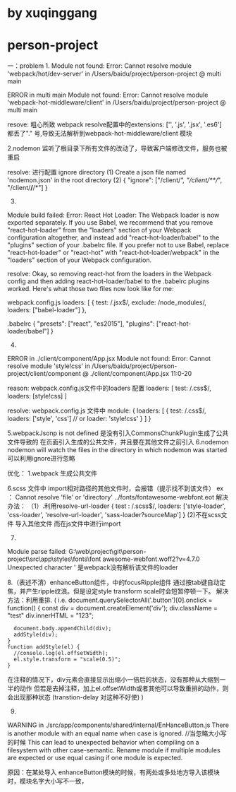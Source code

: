 # by xuqinggang
# person-project
一：problem
1.
Module not found: Error: Cannot resolve module 'webpack/hot/dev-server' in /Users/baidu/project/person-project
 @ multi main

ERROR in multi main
Module not found: Error: Cannot resolve module 'webpack-hot-middleware/client' in /Users/baidu/project/person-project
 @ multi main


resove:
粗心所致
webpack resolve配置中的extensions: ['', '.js', '.jsx', '.es6'] 都丢了"." 号,导致无法解析到webpack-hot-middleware/client 模块


2.nodemon 监听了根目录下所有文件的改动了，导致客户端修改文件，服务也被重启

resolve: 
进行配置
ignore directory
(1) Create a json file named 'nodemon.json' in the root directory
(2) 
{
    "ignore": ["/client/*", "/client/**/*", "/client/**/**/*"]
}


3.
Module build failed: Error: React Hot Loader: The Webpack loader is now exported separately. If you use Babel, we recommend that you remove "react-hot-loader" from the "loaders" section of your Webpack configuration altogether, and instead add "react-hot-loader/babel" to the "plugins" section of your .babelrc file. If you prefer not to use Babel, replace "react-hot-loader" or "react-hot" with "react-hot-loader/webpack" in the "loaders" section of your Webpack configuration.

resolve:
Okay, so removing react-hot from the loaders in the Webpack config and then adding react-hot-loader/babel to the .babelrc plugins worked. Here's what those two files now look like for me:

webpack.config.js
loaders: [
      {
        test: /\.jsx$/,
        exclude: /node_modules/,
        loaders: ["babel-loader"]
      },
      
.babelrc
{
  "presets": ["react", "es2015"],
  "plugins": ["react-hot-loader/babel"]
}

4.
ERROR in ./client/component/App.jsx
Module not found: Error: Cannot resolve module 'style!css' in /Users/baidu/project/person-project/client/component
 @ ./client/component/App.jsx 11:0-20

reason: 
webpack.config.js文件中的loaders 配置 loaders: [
	test: /\.css$/,
	loaders: [style!css] 
]

resolve:
webpack.config.js 文件中
module: {
	loaders: [
		{
			test: /\.css$/,
			loaders: ['style', 'css'] // or loader: 'style!css'
		}
	]
}

5.webpackJsonp is not defined
是没有引入CommonsChunkPlugin生成了公共文件导致的
在页面引入生成的公共文件，并且要在其他文件之前引入
6.nodemon 
nodemon will watch the files in the directory in which nodemon was started
可以利用ignore进行忽略

优化：
1.webpack 生成公共文件

6.scss 文件中 import相对路径的其他文件时，会报错（提示找不到该文件）
 ex ： Cannot resolve 'file' or 'directory' ../fonts/fontawesome-webfont.eot 
 解决办法：
 （1）.利用resolve-url-loader
 		{
      test   : /\.scss$/,
      loaders: ['style-loader', 'css-loader', 'resolve-url-loader', 'sass-loader?sourceMap']
    }
	(2)不在scss文件 导入其他文件  而在js文件中进行import

7.
Module parse failed: G:\web\project\git\person-project\src\app\styles\fonts\font
awesome-webfont.woff2?v=4.7.0 Unexpected character '
是webpack没有解析该文件的loader

8.（表述不清）enhanceButton组件，中的focusRipple组件 通过按tab键自动定焦，并产生ripple纹浪。但是设定style transform scale时会短暂停顿一下。
解决方法：利用重排.
(
  i.e.
  document.querySelectorAll('.button')[0].onclick = function() {
      const div = document.createElement('div');
      div.className = "test"
      div.innerHTML = "123";

      document.body.appendChild(div);
      addStyle(div);
    }
    function addStyle(el) {
      //console.log(el.offsetWidth);
      el.style.transform = "scale(0.5)";
    }
  在注释的情况下，div元素会直接显示出缩小一倍后的状态，没有那种从大缩到一半的动作
  但若是去掉注释，加上el.offsetWidth或者其他可以导致重排的动作，则会出现那种状态
  (transtion-delay 对这种不好使)
)

9.
WARNING in ./src/app/components/shared/internal/EnHanceButton.js
There is another module with an equal name when case is ignored. //当忽略大小写的时候
This can lead to unexpected behavior when compiling on a filesystem with other case-semantic.
Rename module if multiple modules are expected or use equal casing if one module is expected.

原因：在某处导入 enhanceButton模块的时候，有两处或多处地方导入该模块时，模块名字大小写不一致，